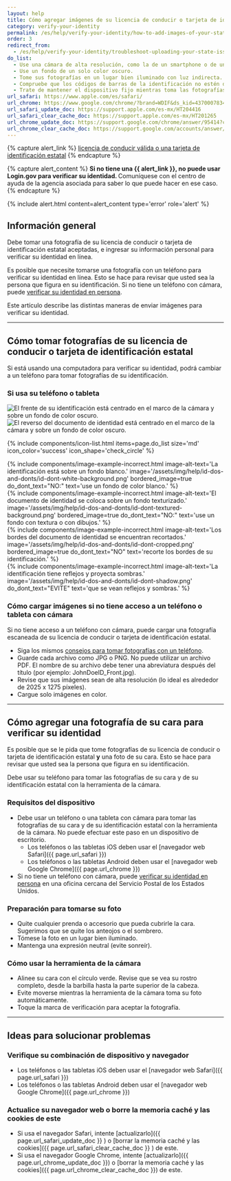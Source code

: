 ```yaml
---
layout: help
title: Cómo agregar imágenes de su licencia de conducir o tarjeta de identificación estatal
category: verify-your-identity
permalink: /es/help/verify-your-identity/how-to-add-images-of-your-state-issued-id/
order: 3
redirect_from:
  - /es/help/verify-your-identity/troubleshoot-uploading-your-state-issued-id/
do_list:
  - Use una cámara de alta resolución, como la de un smartphone o de una tableta. Es posible que la cámara web de su computadora no tome fotografías nítidas.
  - Use un fondo de un solo color oscuro.
  - Tome sus fotografías en un lugar bien iluminado con luz indirecta.
  - Compruebe que los códigos de barras de la identificación no estén dañados ni sucios.
  - Trate de mantener el dispositivo fijo mientras toma las fotografías. Para mantener la estabilidad, puede apoyar los brazos en una mesa.
url_safari: https://www.apple.com/es/safari/
url_chrome: https://www.google.com/chrome/?brand=WDIF&ds_kid=43700078347700321&gad_source=1&gclid=CjwKCAjww_iwBhApEiwAuG6ccAvZWVPqrBawjLCJp6uWvrMplezDwWVR7AnWXZhu-4He4V3oXJBOrRoCtTwQAvD_BwE&gclsrc=aw.ds&hl=es
url_safari_update_doc: https://support.apple.com/es-mx/HT204416
url_safari_clear_cache_doc: https://support.apple.com/es-mx/HT201265
url_chrome_update_doc: https://support.google.com/chrome/answer/95414?co=GENIE.Platform%3DDesktop&hl=es
url_chrome_clear_cache_doc: https://support.google.com/accounts/answer/32050?co=GENIE.Platform%3DDesktop&hl=es-419
---
```


{% capture alert_link %}
  <a href="/es/help/verify-your-identity/accepted-identification-documents/" class="usa-link">licencia de conducir válida o una tarjeta de identificación estatal</a>
{% endcapture %}

{% capture alert_content %}
  <strong>
  Si no tiene una {{ alert_link }}, no puede usar Login.gov para verificar su identidad.
  </strong>
  Comuníquese con el centro de ayuda de la agencia asociada para saber lo que puede hacer en ese caso.
{% endcapture %}

{%
  include alert.html
  content=alert_content
  type='error'
  role='alert'
%}

## Información general

Debe tomar una fotografía de su licencia de conducir o tarjeta de identificación estatal aceptadas, e ingresar su información personal para verificar su identidad en línea.

Es posible que necesite tomarse una fotografía con un teléfono para verificar su identidad en línea. Esto se hace para revisar que usted sea la persona que figura en su identificación. Si no tiene un teléfono con cámara, puede [verificar su identidad en persona](/es/help/verify-your-identity/verify-your-identity-in-person/).

Este artículo describe las distintas maneras de enviar imágenes para verificar su identidad.

---

## Cómo tomar fotografías de su licencia de conducir o tarjeta de identificación estatal

Si está usando una computadora para verificar su identidad, podrá cambiar a un teléfono para tomar fotografías de su identificación.

### Si usa su teléfono o tableta

<div class="grid-row grid-gap margin-bottom-2">
  <div class="tablet:grid-col">
    <img alt="El frente de su identificación está centrado en el marco de la cámara y sobre un fondo de color oscuro." src="{{ site.baseurl }}/assets/img/help/id-dos-and-donts/id-do-front.png" />
  </div>
  <div class="tablet:grid-col">
    <img alt="El reverso del documento de identidad está centrado en el marco de la cámara y sobre un fondo de color oscuro." src="{{ site.baseurl }}/assets/img/help/id-dos-and-donts/id-do-back.png" />
  </div>
</div>

{%
  include components/icon-list.html
  items=page.do_list
  size='md'
  icon_color='success'
  icon_shape='check_circle'
%}

<div class="grid-row grid-gap">
  <div class="tablet:grid-col">
    {%
      include components/image-example-incorrect.html
      image-alt-text='La identificación está sobre un fondo blanco.'
      image='/assets/img/help/id-dos-and-donts/id-dont-white-background.png'
      bordered_image=true
      do_dont_text="NO:"
      text='use un fondo de color blanco.'
    %}
  </div>
  <div class="tablet:grid-col">
    {%
      include components/image-example-incorrect.html
      image-alt-text='El documento de identidad se coloca sobre un fondo texturizado.'
      image='/assets/img/help/id-dos-and-donts/id-dont-textured-background.png'
      bordered_image=true
      do_dont_text="NO:"
      text='use un fondo con textura o con dibujos.'
    %}
  </div>
</div>
<div class="grid-row grid-gap">
  <div class="tablet:grid-col">
    {%
      include components/image-example-incorrect.html
      image-alt-text='Los bordes del documento de identidad se encuentran recortados.'
      image='/assets/img/help/id-dos-and-donts/id-dont-cropped.png'
      bordered_image=true
      do_dont_text="NO"
      text='recorte los bordes de su identificación.'
    %}
  </div>
  <div class="tablet:grid-col">
    {%
      include components/image-example-incorrect.html
      image-alt-text='La identificación tiene reflejos y proyecta sombras.'
      image='/assets/img/help/id-dos-and-donts/id-dont-shadow.png'
      do_dont_text="EVITE"
      text='que se vean reflejos y sombras.'
    %}
  </div>
</div>

### Cómo cargar imágenes si no tiene acceso a un teléfono o tableta con cámara

Si no tiene acceso a un teléfono con cámara, puede cargar una fotografía escaneada de su licencia de conducir o tarjeta de identificación estatal.
* Siga los mismos [consejos para tomar fotografías con un teléfono](#si-usa-su-teléfono-o-tableta).
* Guarde cada archivo como JPG o PNG. No puede utilizar un archivo PDF. El nombre de su archivo debe tener una abreviatura después del título (por ejemplo: JohnDoeID_Front.jpg).
* Revise que sus imágenes sean de alta resolución (lo ideal es alrededor de 2025 x 1275 píxeles).
* Cargue solo imágenes en color.

---

## Cómo agregar una fotografía de su cara para verificar su identidad

Es posible que se le pida que tome fotografías de su licencia de conducir o tarjeta de identificación estatal __y__ una foto de su cara. Esto se hace para revisar que usted sea la persona que figura en su identificación.

Debe usar su teléfono para tomar las fotografías de su cara y de su identificación estatal con la herramienta de la cámara.

### Requisitos del dispositivo

* Debe usar un teléfono o una tableta con cámara para tomar las fotografías de su cara y de su identificación estatal con la herramienta de la cámara. No puede efectuar este paso en un dispositivo de escritorio.
    * Los teléfonos o las tabletas iOS deben usar el [navegador web Safari]({{ page.url_safari }})
    * Los teléfonos o las tabletas Android deben usar el [navegador web Google Chrome]({{ page.url_chrome }})
* Si no tiene un teléfono con cámara, puede [verificar su identidad en persona](/es/help/verify-your-identity/verify-your-identity-in-person/) en una oficina cercana del Servicio Postal de los Estados Unidos.

### Preparación para tomarse su foto

* Quite cualquier prenda o accesorio que pueda cubrirle la cara. Sugerimos que se quite los anteojos o el sombrero.
* Tómese la foto en un lugar bien iluminado.
* Mantenga una expresión neutral (evite sonreír).

### Cómo usar la herramienta de la cámara

* Alinee su cara con el círculo verde. Revise que se vea su rostro completo, desde la barbilla hasta la parte superior de la cabeza.
* Evite moverse mientras la herramienta de la cámara toma su foto automáticamente.
* Toque la marca de verificación para aceptar la fotografía.

---

## Ideas para solucionar problemas

### Verifique su combinación de dispositivo y navegador
* Los teléfonos o las tabletas iOS deben usar el [navegador web Safari]({{ page.url_safari }})
* Los teléfonos o las tabletas Android deben usar el [navegador web Google Chrome]({{ page.url_chrome }})

### Actualice su navegador web o borre la memoria caché y las cookies de este
* Si usa el navegador Safari, intente [actualizarlo]({{ page.url_safari_update_doc }} ) o [borrar la memoria caché y las cookies]({{ page.url_safari_clear_cache_doc }} ) de este.
* Si usa el navegador Google Chrome, intente [actualizarlo]({{ page.url_chrome_update_doc }}) o [borrar la memoria caché y las cookies]({{ page.url_chrome_clear_cache_doc }}) de este.
